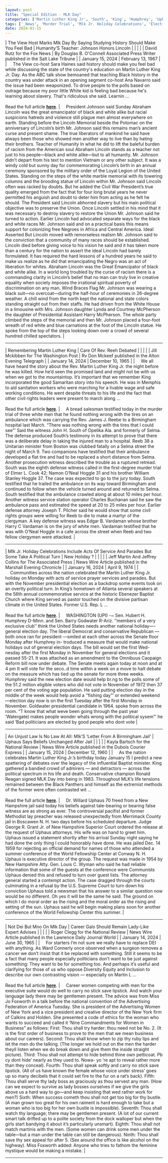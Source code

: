 ```yaml
---
layout: post
title: "Special Edition - MLK Day"
categories: ['Martin Luther King Jr', 'South', 'King', 'Humphrey', 'Uphaus', 'Ward Connerly', 'Jo Foxworth', 'Sara Haines', 'Lincoln']
tags: ['_News', 'Murder Trial', 'Mlk Jr. Holiday Celebrations', 'Election Day', 'Mlk Day']
date: 2024-01-15
---
```


| The View Host Marks Mlk Day By Saying Studying History Should Make You Feel Bad | Humanity’S Teacher: Johnson Honors Lincoln |
|  |  |
| David Rutz for the Fox News | By Douglas B. O'Connell Associated Press Writer published in the Salt Lake Tribune |
| January 15, 2024 | February 13, 1967 |
| &nbsp;&nbsp;&nbsp;&nbsp;The View co-host Sara Haines said history should make you feel bad while discussing the state of the country's education on Martin Luther King Jr. Day. As the ABC talk show bemoaned that teaching Black history in the country was under attack in an opening segment co-host Ana Navarro said the issue had been weaponized. To drive people to the polls based on outrage because my poor little White kid is feeling bad because he's learning about slavery. That's ridiculous she said. Learnin ...<br><br>Read the full article <b>[here](https://www.foxnews.com/media/the-view-host-marks-mlk-day-saying-studying-history-make-feel-bad)</b>. | &nbsp;&nbsp;&nbsp;&nbsp;President Johnson said Sunday Abraham Lincoln was the great emancipator of black and white alike but racial suspicions hatreds and violence still plague men almost everywhere on earth. Standing before the Lincoln Memorial beside the Potomac on the anniversary of Lincoln’s birth Mr. Johnson said this remains man’s ancient curse and present shame. The true liberators of mankind he said have always been those who showed men another way to live than by hating their brothers. Teacher of Humanity In what he did to lift the baleful burden of racism from the American soul Abraham Lincoln stands as a teacher not just to his people—black and white alike—but to all humanity. Mr. Johnson didn’t depart from his text to mention Vietnam or any other subject. It was a windy cold but sunny day for commemorating Lincoln’s birth in an annual ceremony sponsored by the military order of the Loyal Legion of the United States. Standing on the steps of the white marble memorial with its towering columns and the brooding statue of Lincoln within Mr. Johnson said Lincoln often was racked by doubts. But he added the Civil War President’s true quality emerged from the fact that for four long brutal years he never permitted his anguish and doubt to deter him from acting as he felt he should. The President said Lincoln abhorred slavery but his main political objective was to preserve the Union. Once Lincoln settled in his mind that it was necessary to destroy slavery to restore the Union Mr. Johnson said he turned to action. Earlier Lincoln had advocated separate ways for the black and white races Mr. Johnson said and on a practical basis this means support for colonizing free Negroes in Africa and Central America. Ideal Asserted But Lincoln moved with remorseless realism Mr. Johnson said to the conviction that a community of many races should be established. Lincoln died before giving voice to his vision he said and it has taken more than a century for the nation to assert the ideal Lincoln had barely formulated. It has required the hard lessons of a hundred years he said to make us realize as he did that emancipating the Negro was an act of liberation for whites. Abraham Lincoln was the Great Emancipator of black and white alike. In a world long troubled by the curse of racism there is a commanding clarity in Lincoln’s belief that no man can truly live in creative equality when society imposes the irrational spiritual poverty of discrimination on any man. Wind Braces Flag Mr. Johnson was wearing a black suit—no overcoat—during the half-hour of ceremonies in 26-degree weather. A chill wind from the north kept the national and state colors standing straight out from their staffs. He had driven from the White House in a limousine with Mrs. Johnson daughter Lynda and Courtney McPherson the daughter of Presidential Assistant Harry McPherson. The whole party climbed the steps of the memorial and then Mr. Johnson placed a four-foot wreath of red white and blue carnations at the foot of the Lincoln statue. He spoke from the top of the steps looking down over a crowd of several hundred chilled spectators. |

---

| Remembering Martin Luther King | Care Of Rev. Reeh Debated |
|  |  |
| Jill Mckibben for The Washington Post | Rv Don Mckeef published in the Alton Evening Telegraph |
| January 14, 2024 | December 10, 1965 |
| &nbsp;&nbsp;&nbsp;&nbsp;We all have heard the story about the Rev. Martin Luther King Jr. the night before he was killed. How he’d seen the promised land and might not be with us when we got to the mountaintop. It’s important that we remember King incorporated the good Samaritan story into his speech. He was in Memphis to aid sanitation workers who were marching for a livable wage and safe working conditions. He went despite threats to his life and the fact that other civil rights leaders were present to march along ...<br><br>Read the full article <b>[here](https://www.washingtonpost.com/opinions/2024/01/14/remembering-martin-luther-king/)</b>. | &nbsp;&nbsp;&nbsp;&nbsp;A bread salesman testified today in the murder trial of three white men that he found nothing wrong with the tires on an ambulance which was carrying the Rev. James J. Reebe to a Birmingham hospital last March. “There was nothing wrong with the tires that I could see”’ Said the witness John H. South of Opelika Ala. and formerly of Selma. The defense produced South’s testimony in its attempt to prove that there was a deliberate delay in taking the injured man to a hospital. Reeb 38 a Unitarian minister from Boston was clubbed fatally on a Selma street the night of March 9. Two companions have testified that their ambulance developed a flat tire and had to be replaced a short distance from Selma. Another prosecution witness described the trouble as a ruptured retread. South was the eighth defense witness called in the first-degree murder trial of Elmer L. Cook 42; Namon O’Neal Hoggle 31 and his brother William Stanley Hoggle 37. The case was expected to go to the jury today. South testified that he trailed the ambulance on its way toward Birmingham and continued to follow when the vehicle turned around and returned to Selma. South testified that the ambulance crawled along at about 10 miles per hour. Another witness service station operator Charles Buchanan said he saw the ambulance pass and estimated the speed at 20 to 25 miles per hour. Earlier defense attorney Joseph T. Pilcher said he would show that some civil rights groups were willing for Reeb to die to make a martyr of the clergyman. A key defense witness was Edgar B. Vardaman whose brother Harry C Vardaman is on the jury of white men. Vardaman testified that he was with O’Neal Hoggle in a cafe across the street when Reeb and two fellow clergymen were attacked. |

---

| Mlk Jr. Holiday Celebrations Include Acts Of Service And Parades But Some Take A Political Turn | New Holiday ? |
|  |  |
| Jeff Martin And Jeffrey Collins for The Associated Press | News Wire Article published in the Marshall Evening Chronicle |
| January 16, 2024 | April 9, 1974 |
| &nbsp;&nbsp;&nbsp;&nbsp;Communities across the nation celebrated the Martin Luther King Jr. holiday on Monday with acts of service prayer services and parades. But with the November presidential election as a backdrop some events took on an overtly political turn. In King’s hometown of Atlanta several speakers at the 56th annual commemorative service at the historic Ebenezer Baptist Church where King served as pastor touched on the divisive partisan climate in the United States. Former U.S. Rep. L ...<br><br>Read the full article <b>[here](https://apnews.com/article/mlk-martin-luther-king-f4bb0a82ab0fd77c4e2670132f77e575)</b>. | &nbsp;&nbsp;&nbsp;&nbsp;WASHINGTON (UPI) -~ Sen. Hubert H. Humphrey D-Minn. and Sen. Barry Godwater R-Ariz. ‘‘members of a very exclusive club’’ think the United States needs another national holiday—-general election day. The liberal Democrat and conservative Republican —both once ran for president —smiled at each other across the Senate floor Monday after Humphrey in- troduced a measure that would make national holidays out of general election days. The bill would set the first Wed- nesday after the first Monday in November for general elections and it passed 55-21. It was attached as an amendment to the Omnibuus Caopaign Reform bill now under debate. The Senate meets again today at noon and at 4 pm It will vote for the seco..d time within a week on a move to halt debate on the measure which has tied up the senate for more three weeks. Humphrey said the new election date would help br.ng to the polls some of the 51.2 million eligible voters who did not vote in November of 1972 then 37 per cent of the voting age population. He said putting election day in the middle of the week would help avoid a ‘‘fishing day”’ or extended weekend —election day now is on the first Tuesday after the first Monday in November. Goldwater presidential candidate in 1964. spoke from across the room. “T know that what weve been going through the past year ‘Watergate) makes people wonder whats wrong with the political sysem”’ he said ‘Bad politicians are elected by good people who dont vote |

---

| An Unjust Law Is No Law At All: Mlk’S ‘Letter From A Birmingham Jail’ | Uphaus Says Beliefs Unchanged After Jail |
|  |  |
| Kayla Bartsch for the National Review | News Wire Article published in the Dubois Courier Express |
| January 15, 2024 | December 12, 1960 |
| &nbsp;&nbsp;&nbsp;&nbsp;As the nation celebrates Martin Luther King Jr.’s birthday today January 15 I predict a new spattering of debates over the legacy of the influential Baptist minister. King gathered a bandied crowd of admirers — and detractors — across the political spectrum in his life and death. Conservative champion Ronald Reagan signed MLK Day into being in 1983. Throughout MLK’s life tensions remained between the Black Panthers and himself as the extremist methods of the former were often contrasted wit ...<br><br>Read the full article <b>[here](https://www.nationalreview.com/corner/an-unjust-law-is-no-law-at-all-mlks-letter-from-a-birmingham-jail/)</b>. | &nbsp;&nbsp;&nbsp;&nbsp;Dr. Willard Uphaus 70 freed from a New Hampshire jail said today his beliefs against tale-bearing or bearing false witness are as strong as ever. The controversial pacifist and former Methodist lay preacher was released unexpectedly from Merrimack County jail in Boscawen N. H. two days before his scheduled departure. Judge George R. Grant Jr. of New Hampshire Superior Court ordered the release at the request of Uphaus attorneys. His wife was on hand to greet him. Uphaus issued a statement shortly after his arrival Sunday night saying he had done the only thing I could honorably have done. He was jailed Dec. 14 1959 for rejecting an official demand for names of those who attended a summer conference of the World Fellowship Center at Conway N. H. Uphaus is executive director of the group. The request was made in 1954 by New Hampshire Atty. Gen. Louis C. Wyman who said he had reliable information that some of the guests at the conference were Communists Uphaus denied this and refused to turn over guest lists. The attorney general started a contempt action. The case dragged through the courts culminating in a refusal by the U.S. Supreme Court to turn down his conviction Uphaus told a newsman that his answer to a similar question now would be no different. Oh yes it will be the same he said. The ground on which I do moral order as the rising and the moral order as the rising and setting of the sun. Uphaus said he will begin making plans soon for another conference of the World Fellowship Center this summer. |

---

| Not Dei But Mno On Mlk Day | Career Gals Should Remain Lady-Like Expert Advises |
|  |  |
| Roger Clegg for the National Review | News Wire Article published in the Lawrence Daily Journal World |
| January 14, 2024 | June 30, 1965 |
| &nbsp;&nbsp;&nbsp;&nbsp;For starters I’m not sure we really have to replace DEI with anything. As Ward Connerly once observed when a surgeon removes a cancer we don’t insist that it be replaced with something. Still it seems to be a fact that many people especially politicians don’t want to be just against something: They want to be for something too. And perhaps it’s useful and clarifying for those of us who oppose Diversity Equity and Inclusion to describe our own contrasting vision — especially on Martin L ...<br><br>Read the full article <b>[here](https://www.nationalreview.com/corner/not-dei-but-mno-on-mlk-day/)</b>. | &nbsp;&nbsp;&nbsp;&nbsp;Career women competing with men for the executive suite would do well to carry no stick save lipstick. And watch your language lady there may be gentlemen present. The advice was from Miss Jo Foxworth in a talk before the national convention of the Advertising Federation of America Tuesday. She is president of the Advertising Women of New York and a vice president and creative director of the New York firm of Calkins and Holden. She presented a code of ethics for the woman who wants to succeed and called it ‘Nine Commandments for Women in Business” as follows: First: Thou shall try harder: thou need not be No. 2. (It is the first order of business to prove to the men that we mean business about our careers). Second: Thou shall know when to zip thy ruby lips and let the men do the talking. (The longer we hold out on the men the harder theyll listen when we do break down and give them the inside straight picture). Third: Thou shall not attempt to hide behind thine own petticoat. Pb cy dont hide’ nearly as they used to. Nowa-  yo ‘re apt to reveal rather more than they conceal). Fourth: Thou shall speak softly and carry no stick save lipstick. (All of us have known the female whose voice under stress’ goes up so many decibels that it could set fire to the fur on a rat’s back). Fifth: Thou shall serve thy lady boss as graciously as thou servest any man. (How can we expect to survive as lady bosses ourselves if we give the girls above us a hard way to go—and keep insisting that wed rather work for men?) Sixth: When success cometh thou shall not get too big for thy bustle. (A man grown too great for his own raiment is hard enough to take but a woman who is too big for her own bustle is impossible). Seventh: Thou shall watch thy language; there may be gentlemen present. (A lot of our current smart talk drifted up to a polite society from the dock walloper but when the girls start bandying it about it’s particularly unsmart). Eighth: Thou shall not match martinis with the men. (Some women can drink some men under the table—but a man under the table can still be dangerous). Ninth: Thou shall save thy sex appeal for after 5. (Sex around the office is like alcohol on the highway). Miss Foxworth added: Anyone who tries to fathom the feminine mystique would be making a mistake. |

---


